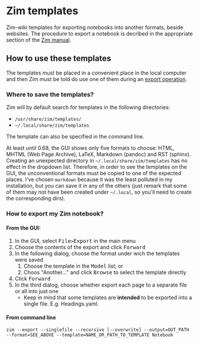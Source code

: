 # Zim templates

Zim-wiki templates for exporting notebooks into another formats, beside websites. The procedure to export a notebook is decribed in the appropriate section of the [Zim manual](https://zim-wiki.org/manual/Help/Export.html).

## How to use these templates
The templates must be placed in a convenient place in the local computer and then Zim must be told do use one of them during an [export operation](https://zim-wiki.org/manual/Help/Export.html).
### Where to save the templates?
Zim will by default search for templates in the following directories:
- `/usr/share/zim/templates/`
- `~/.local/share/zim/templates`

The template can also be specified in the command line.

At least until 0.68, the GUI shows only five formats to choose: HTML, MHTML (Web Page Archive), LaTeX, Markdown (pandoc) and RST (sphinx). Creating an unexpected directory in  `~/.local/share/zim/templates` has no effect in the dropdown list. Therefore, in order to see the templates on the GUI, the unconventional formats must be copied to one of the expected places. I've chosen `markdown` because it was the least polluted in my installation, but you can save it in any of the others (just remark that some of them may not have been created under `~/.local`, so you'll need to create the corresponding dirs).

### How to export my Zim notebook?

#### From the GUI:
1. In the GUI, select <kbd>File</kbd>`>`<kbd>Export</kbd> in the main menu 
1. Choose the contents of the export and click <kbd>Forward</kbd>
1. In the following dialog, choose the format under wich the templates were saved
    1. Choose the template in the <kbd>Model</kbd> list; or
    1. Choos "Another..." and click <kbd>Browse</kbd> to select the template directly
1. Click <kbd>Forward</kbd>
1. In the third dialog, choose whether export each page to a separate file or all into just one
    - Keep in mind that some templates are **intended** to be exported into a single file. E.g. Headings.yaml.

#### From command line

    zim --export --singlefile --recursive [--overwrite] --output=OUT_PATH --format=SEE_ABOVE --template=NAME_OR_PATH_TO_TEMPLATE Notebook
